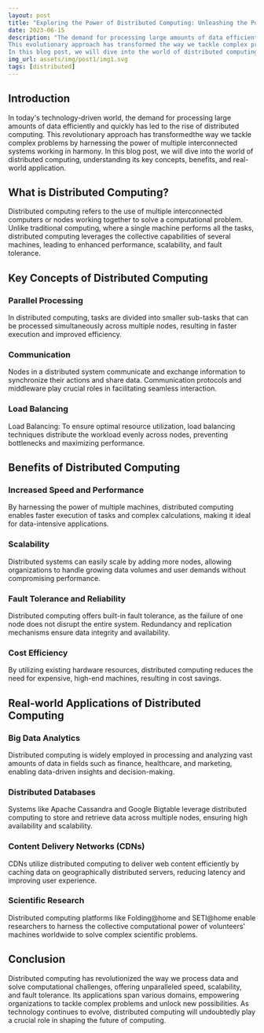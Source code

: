 ```yaml
---
layout: post
title: "Exploring the Power of Distributed Computing: Unleashing the Potential"
date: 2023-06-15
description: "The demand for processing large amounts of data efficiently and quickly has led to the rise of distributed computing.
This evolutionary approach has transformed the way we tackle complex problems by harnessing the power of multiple interconnected systems working in harmony.
In this blog post, we will dive into the world of distributed computing, understanding its key concepts, benefits, and real-world application."
img_url: assets/img/post1/img1.svg
tags: [distributed]
---
```

## Introduction
In today's technology-driven world, the demand for processing large amounts of data efficiently and quickly has led to the rise of distributed computing. This revolutionary approach has transformedthe way we tackle complex problems by harnessing the power of multiple interconnected systems working in harmony. In this blog post, we will dive into the world of distributed computing, understanding its key concepts, benefits, and real-world application.

## What is Distributed Computing?
Distributed computing refers to the use of multiple interconnected computers or nodes working together to solve a computational problem. Unlike traditional computing, where a single machine performs all the tasks, distributed computing leverages the collective capabilities of several machines, leading to enhanced performance, scalability, and fault tolerance.
## Key Concepts of Distributed Computing

### Parallel Processing
In distributed computing, tasks are divided into smaller sub-tasks that can be processed simultaneously across multiple nodes, resulting in faster execution and improved efficiency.
### Communication
Nodes in a distributed system communicate and exchange information to synchronize their actions and share data. Communication protocols and middleware play crucial roles in facilitating seamless interaction.
### Load Balancing
Load Balancing: To ensure optimal resource utilization, load balancing techniques distribute the workload evenly across nodes, preventing bottlenecks and maximizing performance.

## Benefits of Distributed Computing

### Increased Speed and Performance
By harnessing the power of multiple machines, distributed computing enables faster execution of tasks and complex calculations, making it ideal for data-intensive applications.
### Scalability
Distributed systems can easily scale by adding more nodes, allowing organizations to handle growing data volumes and user demands without compromising performance.
### Fault Tolerance and Reliability
Distributed computing offers built-in fault tolerance, as the failure of one node does not disrupt the entire system. Redundancy and replication mechanisms ensure data integrity and availability.
### Cost Efficiency
By utilizing existing hardware resources, distributed computing reduces the need for expensive, high-end machines, resulting in cost savings.

## Real-world Applications of Distributed Computing

### Big Data Analytics
Distributed computing is widely employed in processing and analyzing vast amounts of data in fields such as finance, healthcare, and marketing, enabling data-driven insights and decision-making.
### Distributed Databases
Systems like Apache Cassandra and Google Bigtable leverage distributed computing to store and retrieve data across multiple nodes, ensuring high availability and scalability.
### Content Delivery Networks (CDNs)
CDNs utilize distributed computing to deliver web content efficiently by caching data on geographically distributed servers, reducing latency and improving user experience.
### Scientific Research
Distributed computing platforms like Folding@home and SETI@home enable researchers to harness the collective computational power of volunteers' machines worldwide to solve complex scientific problems.
## Conclusion
Distributed computing has revolutionized the way we process data and solve computational challenges, offering unparalleled speed, scalability, and fault tolerance. Its applications span various domains, empowering organizations to tackle complex problems and unlock new possibilities. As technology continues to evolve, distributed computing will undoubtedly play a crucial role in shaping the future of computing.
